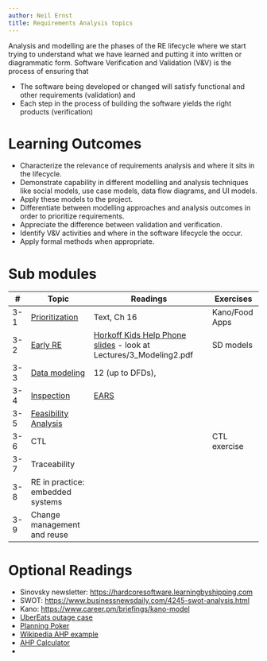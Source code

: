 ```yaml
---
author: Neil Ernst
title: Requirements Analysis topics 
---
```


Analysis and modelling are the phases of the RE lifecycle where we start trying to understand what we have learned and putting it into written or diagrammatic form. Software Verification and Validation (V&V) is the process of ensuring that 

- The software being developed or changed will satisfy functional and other requirements (validation) and 
- Each step in the process of building the software yields the right products (verification) 


# Learning Outcomes
- Characterize the relevance of requirements analysis and where it sits in the lifecycle.
- Demonstrate capability in different modelling and analysis techniques like social models, use case models, data flow diagrams, and UI models. 
- Apply these models to the project. 
- Differentiate between modelling approaches and analysis outcomes in order to prioritize requirements.
- Appreciate the difference between validation and verification.
- Identify V&V activities and where in the software lifecycle the occur.
- Apply formal methods when appropriate.

# Sub modules

| #   | Topic                                                                             | Readings                                                                                               | Exercises      |
| --- | --------------------------------------------------------------------------------- | ------------------------------------------------------------------------------------------------------ | -------------- |
| 3-1 | [Prioritization](Requirements_prioritization.pdf)                                 | Text, Ch 16                                                                                            | Kano/Food Apps |
| 3-2 | [Early RE](early-phase_requirements_engineering.pdf)                              | [Horkoff Kids Help Phone slides](https://zenodo.org/record/4621265) - look at Lectures/3_Modeling2.pdf | SD models      |
| 3-3 | [Data modeling](Data%20and%20process%20modeling%20--%20Structured%20Analysis.pdf) | 12 (up to DFDs),                                                                                       |                |
| 3-4 | [Inspection](requirements%20inspections.pdf)                                                                        | [EARS](EARS-lessons.pdf)                                                                               |                |
| 3-5 | [Feasibility Analysis](Feasibility%20studies.pdf)                                                          |                                                                                                        |                |
| 3-6 | CTL                                                                               |                                                                                                        | CTL exercise   |
| 3-7 | Traceability                                                                      |                                                                                                        |                |
| 3-8 | RE in practice: embedded systems                                                  |                                                                                                        |                |
| 3-9 | Change management and reuse                                                       |                                                                                                        |                |


# Optional Readings

- Sinovsky newsletter: https://hardcoresoftware.learningbyshipping.com
- SWOT: https://www.businessnewsdaily.com/4245-swot-analysis.html
- Kano: https://www.career.pm/briefings/kano-model
- [UberEats outage case](https://twitter.com/GergelyOrosz/status/1502947315279187979) 
- [Planning Poker](https://en.wikipedia.org/wiki/Planning_poker)
- [Wikipedia AHP example](https://en.wikipedia.org/wiki/Analytic_hierarchy_process_–_car_example)
- [AHP Calculator](https://bpmsg.com/ahp/ahp-calc.php?n=3&t=AHP+priorities&c[0]=Usability&c[1]=Security&c[2]=Speed)
- 

